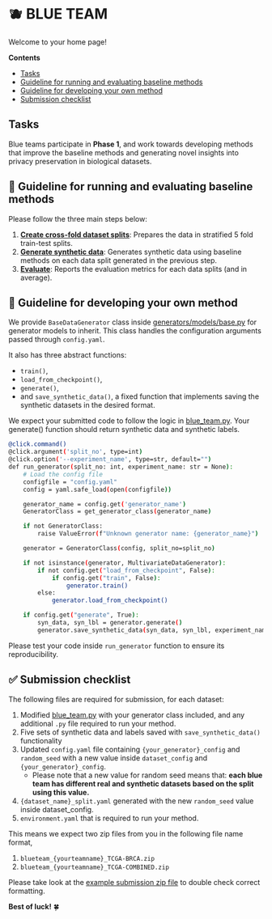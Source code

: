 # :blueberries: BLUE TEAM 

Welcome to your home page! 

**Contents**
- [Tasks](#tasks)
- [Guideline for running and evaluating baseline methods](#thread-workflow-for-running-and-evaluating-baseline-methods)
- [Guideline for developing your own method](#bookmark_tabs-guideline-for-developing-your-own-method)
- [Submission checklist](#white_check_mark-submission-checklist)

## Tasks 
Blue teams participate in **Phase 1**, and work towards developing methods that improve the baseline methods and generating novel insights into privacy preservation in biological datasets.

 

## :thread: Guideline for running and evaluating baseline methods

Please follow the three main steps below:
1. **[Create cross-fold dataset splits](/experiments/blue_team/1_data/)**: Prepares the data in stratified 5 fold train-test splits. 
2. **[Generate synthetic data](/experiments/blue_team/2_generation/)**: Generates synthetic data using baseline methods on each data split generated in the previous step. 
3. **[Evaluate](/experiments/blue_team/3_evaluation/)**: Reports the evaluation metrics for each data splits (and in average).


## :bookmark_tabs: Guideline for developing your own method

We provide `BaseDataGenerator` class inside [generators/models/base.py](/src/generators/models/base.py) for generator models to inherit. This class handles the configuration arguments passed through `config.yaml`. 

It also has three abstract functions:  
- `train()`, 
- `load_from_checkpoint()`, 
- `generate()`, 
-  and `save_synthetic_data()`, a fixed function that implements saving the synthetic datasets in the desired format. 

We expect your submitted code to follow the logic in [blue_team.py](/src/generators/blue_team.py). Your generate() function should return synthetic data and synthetic labels.

```bash
@click.command()
@click.argument('split_no', type=int)
@click.option('--experiment_name', type=str, default="")
def run_generator(split_no: int, experiment_name: str = None):
    # Load the config file
    configfile = "config.yaml"
    config = yaml.safe_load(open(configfile))

    generator_name = config.get('generator_name')
    GeneratorClass = get_generator_class(generator_name)

    if not GeneratorClass:
        raise ValueError(f"Unknown generator name: {generator_name}")

    generator = GeneratorClass(config, split_no=split_no)

    if not isinstance(generator, MultivariateDataGenerator):
        if not config.get("load_from_checkpoint", False):
            if config.get("train", False):
                generator.train()
        else:
            generator.load_from_checkpoint()

    if config.get("generate", True):
        syn_data, syn_lbl = generator.generate()
        generator.save_synthetic_data(syn_data, syn_lbl, experiment_name)
```
Please test your code inside `run_generator` function to ensure its reproducibility. 


## :white_check_mark: Submission checklist
The following files are required for submission, for each dataset:

1. Modified [blue_team.py](/src/generators/blue_team.py) with your generator class included, and any additional `.py` file required to run your method. 
2.  Five sets of synthetic data and labels saved with `save_synthetic_data()` functionality
3.  Updated `config.yaml` file containing `{your_generator}_config` and `random_seed` with a new value inside `dataset_config` and `{your_generator}_config`. 
    - Please note that a new value for random seed means that: **each blue team has different real and synthetic datasets based on the split using this value.** 
4. `{dataset_name}_split.yaml` generated with the new `random_seed` value inside dataset_config.
5. `environment.yaml` that is required to run your method.


This means we expect two zip files from you in the following file name format,
1.  `blueteam_{yourteamname}_TCGA-BRCA.zip`
2.  `blueteam_{yourteamname}_TCGA-COMBINED.zip`


Please take look at the [example submission zip file](/experiments/blue_team/blueteam_example_TCGA-BRCA.zip) to double check correct formatting. 


**Best of luck!** :four_leaf_clover:





